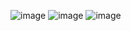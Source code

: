 
![image](https://user-images.githubusercontent.com/75733634/146645095-eb2d4d29-0882-45a2-b483-659e6dfd243e.png)
![image](https://user-images.githubusercontent.com/75733634/146645110-3be89e41-663e-4e94-8761-0652161a2fa9.png)
![image](https://user-images.githubusercontent.com/75733634/146645119-5b339dfa-f0bf-4088-8704-a6020773f321.png)
